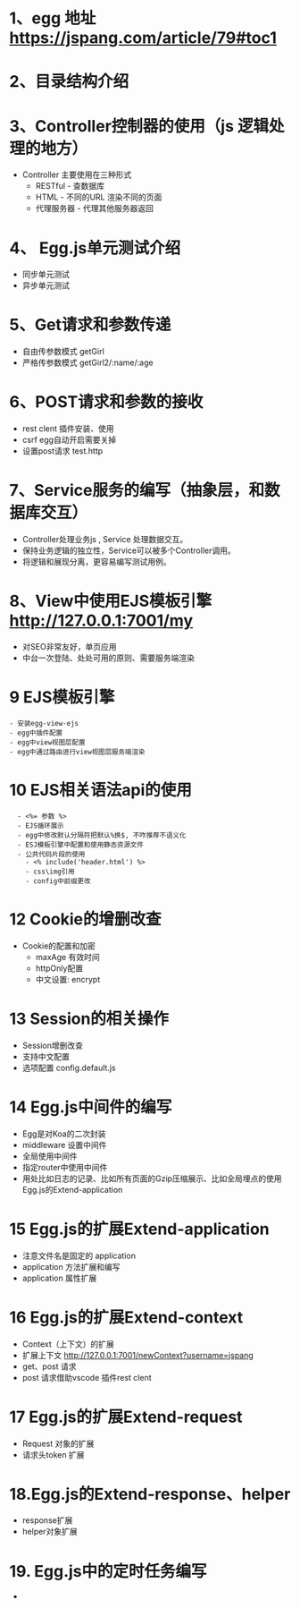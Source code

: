 # 1、egg 地址 https://jspang.com/article/79#toc1
# 2、目录结构介绍
# 3、Controller控制器的使用（js 逻辑处理的地方）
- Controller 主要使用在三种形式
    - RESTful - 查数据库
    - HTML - 不同的URL 渲染不同的页面
    - 代理服务器 - 代理其他服务器返回
# 4、 Egg.js单元测试介绍
  - 同步单元测试
  - 异步单元测试
# 5、Get请求和参数传递
  - 自由传参数模式 getGirl
  - 严格传参数模式 getGirl2/:name/:age
# 6、POST请求和参数的接收
  - rest clent 插件安装、使用
  - csrf egg自动开启需要关掉
  - 设置post请求 test.http
# 7、Service服务的编写（抽象层，和数据库交互）
  - Controller处理业务js , Service 处理数据交互。
  - 保持业务逻辑的独立性，Service可以被多个Controller调用。
  - 将逻辑和展现分离，更容易编写测试用例。
# 8、View中使用EJS模板引擎 http://127.0.0.1:7001/my
  - 对SEO非常友好，单页应用
  - 中台一次登陆、处处可用的原则、需要服务端渲染
# 9 EJS模板引擎
    - 安装egg-view-ejs
    - egg中插件配置
    - egg中view视图层配置
    - egg中通过路由进行view视图层服务端渲染
# 10 EJS相关语法api的使用
      - <%= 参数 %>
      - EJS循环展示
      - egg中修改默认分隔符把默认%换$, 不咋推荐不语义化
      - ESJ模板引擎中配置和使用静态资源文件
      - 公共代码片段的使用
        - <% include('header.html') %>
        - css\img引用
        - config中前缀更改
# 12 Cookie的增删改查
  - Cookie的配置和加密
    - maxAge 有效时间
    - httpOnly配置
    - 中文设置: encrypt
# 13 Session的相关操作
  - Session增删改查
  - 支持中文配置
  - 选项配置 config.default.js
# 14 Egg.js中间件的编写
  - Egg是对Koa的二次封装
  - middleware 设置中间件
  - 全局使用中间件
  - 指定router中使用中间件
  - 用处比如日志的记录、比如所有页面的Gzip压缩展示、比如全局埋点的使用Egg.js的Extend-application
# 15 Egg.js的扩展Extend-application
  - 注意文件名是固定的 application
  - application 方法扩展和编写
  - application 属性扩展
# 16 Egg.js的扩展Extend-context
  - Context（上下文）的扩展
  - 扩展上下文 http://127.0.0.1:7001/newContext?username=jspang
  - get、post 请求
  - post 请求借助vscode 插件rest clent
# 17 Egg.js的扩展Extend-request
  - Request 对象的扩展
  - 请求头token 扩展
# 18.Egg.js的Extend-response、helper
  - response扩展
  - helper对象扩展
# 19. Egg.js中的定时任务编写
  - 